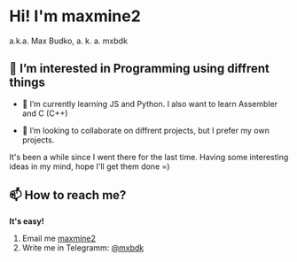 # Hi! I'm maxmine2

a.k.a. Max Budko, a. k. a. mxbdk

## 👀 I’m interested in Programming using diffrent things

- 🌱 I’m currently learning JS and Python. I also want to learn Assembler and C (C++)

- 💞️ I’m looking to collaborate on diffrent projects, but I prefer my own projects.


It's been a while since I went there for the last time.
Having some interesting ideas in my mind, hope I'll get them done =)

## 📫 How to reach me?
**It's easy!**
1. Email me [maxmine2](mailto:mbudko2@gmail.com)
2. Write me in Telegramm: [@mxbdk](https://t.me/mxbdk)
